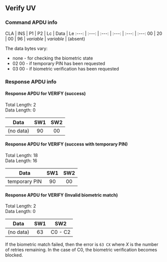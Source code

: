 <!-- Copyright 2024 Yubico AB

Licensed under the Apache License, Version 2.0 (the "License");
you may not use this file except in compliance with the License.
You may obtain a copy of the License at

    http://www.apache.org/licenses/LICENSE-2.0

Unless required by applicable law or agreed to in writing, software
distributed under the License is distributed on an "AS IS" BASIS,
WITHOUT WARRANTIES OR CONDITIONS OF ANY KIND, either express or implied.
See the License for the specific language governing permissions and
limitations under the License. -->


## Verify UV 

### Command APDU info

CLA | INS | P1 | P2 | Lc | Data | Le
:---: | :---: | :---: | :---: | :---: | :---:
00 | 20 | 00 | 96 | *variable* | *variable* | (absent)

The data bytes vary:
- none  - for checking the biometric state
- 02 00 - if temporary PIN has been requested
- 03 00 - if biometric verification has been requested

### Response APDU info

#### Response APDU for VERIFY (success)

Total Length: 2\
Data Length: 0

Data | SW1 | SW2
:---: | :---: | :---:
(no data) | 90 | 00

#### Response APDU for VERIFY (success with temporary PIN)

Total Length: 18\
Data Length: 16

Data | SW1 | SW2
:---: | :---: | :---:
temporary PIN | 90 | 00

#### Response APDU for VERIFY (Invalid biometric match)

Total Length: 2\
Data Length: 0

Data | SW1 | SW2
:---: | :---: | :---:
(no data) | 63 | C0 - C2

If the biometric match failed, then the error is `63 CX` where *X* is the number of
retries remaining. In the case of C0, the biometric verification becomes blocked.
